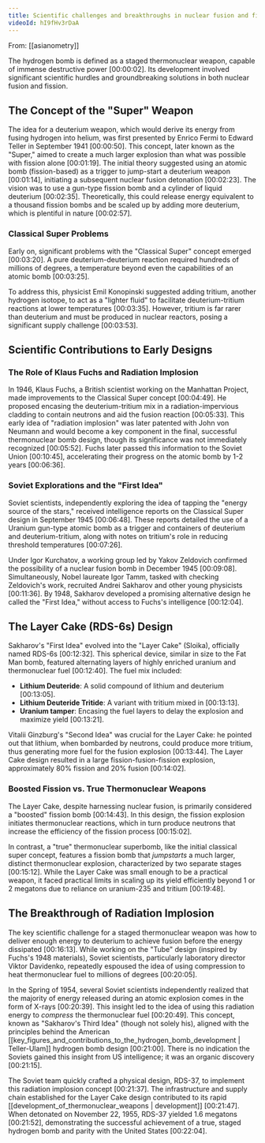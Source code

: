```yaml
---
title: Scientific challenges and breakthroughs in nuclear fusion and fission
videoId: hI9fHv3rDaA
---
```


From: [[asianometry]] <br/> 

The hydrogen bomb is defined as a staged thermonuclear weapon, capable of immense destructive power <a class="yt-timestamp" data-t="00:00:02">[00:00:02]</a>. Its development involved significant scientific hurdles and groundbreaking solutions in both nuclear fusion and fission.

## The Concept of the "Super" Weapon

The idea for a deuterium weapon, which would derive its energy from fusing hydrogen into helium, was first presented by Enrico Fermi to Edward Teller in September 1941 <a class="yt-timestamp" data-t="00:00:50">[00:00:50]</a>. This concept, later known as the "Super," aimed to create a much larger explosion than what was possible with fission alone <a class="yt-timestamp" data-t="00:01:19">[00:01:19]</a>. The initial theory suggested using an atomic bomb (fission-based) as a trigger to jump-start a deuterium weapon <a class="yt-timestamp" data-t="00:01:14">[00:01:14]</a>, initiating a subsequent nuclear fusion detonation <a class="yt-timestamp" data-t="00:02:23">[00:02:23]</a>. The vision was to use a gun-type fission bomb and a cylinder of liquid deuterium <a class="yt-timestamp" data-t="00:02:35">[00:02:35]</a>. Theoretically, this could release energy equivalent to a thousand fission bombs and be scaled up by adding more deuterium, which is plentiful in nature <a class="yt-timestamp" data-t="00:02:57">[00:02:57]</a>.

### Classical Super Problems

Early on, significant problems with the "Classical Super" concept emerged <a class="yt-timestamp" data-t="00:03:20">[00:03:20]</a>. A pure deuterium-deuterium reaction required hundreds of millions of degrees, a temperature beyond even the capabilities of an atomic bomb <a class="yt-timestamp" data-t="00:03:25">[00:03:25]</a>.

To address this, physicist Emil Konopinski suggested adding tritium, another hydrogen isotope, to act as a "lighter fluid" to facilitate deuterium-tritium reactions at lower temperatures <a class="yt-timestamp" data-t="00:03:35">[00:03:35]</a>. However, tritium is far rarer than deuterium and must be produced in nuclear reactors, posing a significant supply challenge <a class="yt-timestamp" data-t="00:03:53">[00:03:53]</a>.

## Scientific Contributions to Early Designs

### The Role of Klaus Fuchs and Radiation Implosion

In 1946, Klaus Fuchs, a British scientist working on the Manhattan Project, made improvements to the Classical Super concept <a class="yt-timestamp" data-t="00:04:49">[00:04:49]</a>. He proposed encasing the deuterium-tritium mix in a radiation-impervious cladding to contain neutrons and aid the fusion reaction <a class="yt-timestamp" data-t="00:05:33">[00:05:33]</a>. This early idea of "radiation implosion" was later patented with John von Neumann and would become a key component in the final, successful thermonuclear bomb design, though its significance was not immediately recognized <a class="yt-timestamp" data-t="00:05:52">[00:05:52]</a>. Fuchs later passed this information to the Soviet Union <a class="yt-timestamp" data-t="00:10:45">[00:10:45]</a>, accelerating their progress on the atomic bomb by 1-2 years <a class="yt-timestamp" data-t="00:06:36">[00:06:36]</a>.

### Soviet Explorations and the "First Idea"

Soviet scientists, independently exploring the idea of tapping the "energy source of the stars," received intelligence reports on the Classical Super design in September 1945 <a class="yt-timestamp" data-t="00:06:48">[00:06:48]</a>. These reports detailed the use of a Uranium gun-type atomic bomb as a trigger and containers of deuterium and deuterium-tritium, along with notes on tritium's role in reducing threshold temperatures <a class="yt-timestamp" data-t="00:07:26">[00:07:26]</a>.

Under Igor Kurchatov, a working group led by Yakov Zeldovich confirmed the possibility of a nuclear fusion bomb in December 1945 <a class="yt-timestamp" data-t="00:09:08">[00:09:08]</a>. Simultaneously, Nobel laureate Igor Tamm, tasked with checking Zeldovich's work, recruited Andrei Sakharov and other young physicists <a class="yt-timestamp" data-t="00:11:36">[00:11:36]</a>. By 1948, Sakharov developed a promising alternative design he called the "First Idea," without access to Fuchs's intelligence <a class="yt-timestamp" data-t="00:12:04">[00:12:04]</a>.

## The Layer Cake (RDS-6s) Design

Sakharov's "First Idea" evolved into the "Layer Cake" (Sloika), officially named RDS-6s <a class="yt-timestamp" data-t="00:12:32">[00:12:32]</a>. This spherical device, similar in size to the Fat Man bomb, featured alternating layers of highly enriched uranium and thermonuclear fuel <a class="yt-timestamp" data-t="00:12:40">[00:12:40]</a>. The fuel mix included:
*   **Lithium Deuteride**: A solid compound of lithium and deuterium <a class="yt-timestamp" data-t="00:13:05">[00:13:05]</a>.
*   **Lithium Deuteride Tritide**: A variant with tritium mixed in <a class="yt-timestamp" data-t="00:13:13">[00:13:13]</a>.
*   **Uranium tamper**: Encasing the fuel layers to delay the explosion and maximize yield <a class="yt-timestamp" data-t="00:13:21">[00:13:21]</a>.

Vitalii Ginzburg's "Second Idea" was crucial for the Layer Cake: he pointed out that lithium, when bombarded by neutrons, could produce more tritium, thus generating more fuel for the fusion explosion <a class="yt-timestamp" data-t="00:13:44">[00:13:44]</a>. The Layer Cake design resulted in a large fission-fusion-fission explosion, approximately 80% fission and 20% fusion <a class="yt-timestamp" data-t="00:14:02">[00:14:02]</a>.

### Boosted Fission vs. True Thermonuclear Weapons

The Layer Cake, despite harnessing nuclear fusion, is primarily considered a "boosted" fission bomb <a class="yt-timestamp" data-t="00:14:43">[00:14:43]</a>. In this design, the fission explosion initiates thermonuclear reactions, which in turn produce neutrons that increase the efficiency of the fission process <a class="yt-timestamp" data-t="00:15:02">[00:15:02]</a>.

In contrast, a "true" thermonuclear superbomb, like the initial classical super concept, features a fission bomb that *jumpstarts* a much larger, distinct thermonuclear explosion, characterized by two separate stages <a class="yt-timestamp" data-t="00:15:12">[00:15:12]</a>. While the Layer Cake was small enough to be a practical weapon, it faced practical limits in scaling up its yield efficiently beyond 1 or 2 megatons due to reliance on uranium-235 and tritium <a class="yt-timestamp" data-t="00:19:48">[00:19:48]</a>.

## The Breakthrough of Radiation Implosion

The key scientific challenge for a staged thermonuclear weapon was how to deliver enough energy to deuterium to achieve fusion before the energy dissipated <a class="yt-timestamp" data-t="00:16:13">[00:16:13]</a>. While working on the "Tube" design (inspired by Fuchs's 1948 materials), Soviet scientists, particularly laboratory director Viktor Davidenko, repeatedly espoused the idea of using compression to heat thermonuclear fuel to millions of degrees <a class="yt-timestamp" data-t="00:20:05">[00:20:05]</a>.

In the Spring of 1954, several Soviet scientists independently realized that the majority of energy released during an atomic explosion comes in the form of X-rays <a class="yt-timestamp" data-t="00:20:39">[00:20:39]</a>. This insight led to the idea of using this radiation energy to *compress* the thermonuclear fuel <a class="yt-timestamp" data-t="00:20:49">[00:20:49]</a>. This concept, known as "Sakharov's Third Idea" (though not solely his), aligned with the principles behind the American [[key_figures_and_contributions_to_the_hydrogen_bomb_development | Teller-Ulam]] hydrogen bomb design <a class="yt-timestamp" data-t="00:21:00">[00:21:00]</a>. There is no indication the Soviets gained this insight from US intelligence; it was an organic discovery <a class="yt-timestamp" data-t="00:21:15">[00:21:15]</a>.

The Soviet team quickly crafted a physical design, RDS-37, to implement this radiation implosion concept <a class="yt-timestamp" data-t="00:21:37">[00:21:37]</a>. The infrastructure and supply chain established for the Layer Cake design contributed to its rapid [[development_of_thermonuclear_weapons | development]] <a class="yt-timestamp" data-t="00:21:47">[00:21:47]</a>. When detonated on November 22, 1955, RDS-37 yielded 1.6 megatons <a class="yt-timestamp" data-t="00:21:52">[00:21:52]</a>, demonstrating the successful achievement of a true, staged hydrogen bomb and parity with the United States <a class="yt-timestamp" data-t="00:22:04">[00:22:04]</a>.